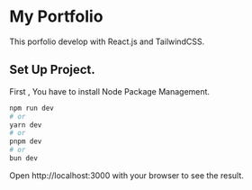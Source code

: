 # My Portfolio 

This porfolio develop with React.js and TailwindCSS.

## Set Up Project.
First , You have to install Node Package Management.
```bash
npm run dev
# or
yarn dev
# or
pnpm dev
# or
bun dev
```
Open http://localhost:3000 with your browser to see the result.
